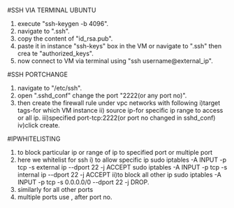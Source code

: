 #SSH VIA TERMINAL UBUNTU

1. execute "ssh-keygen -b 4096".
2. navigate to ".ssh".
3. copy the content of "id_rsa.pub".
4. paste it in instance "ssh-keys" box in the VM or navigate to ".ssh" then crea   te "authorized_keys".
5. now connect to VM via terminal using "ssh username@external_ip".

#SSH PORTCHANGE

1. navigate to "/etc/ssh".
2. open ".sshd_conf" change the port "2222(or any port no)".
3. then create the firewall rule under vpc networks with following 
   i)target tags-for which VM instance
   ii) source ip-for specific ip range to access or all ip.
   iii)specified port-tcp:2222(or port no changed in sshd_conf)
   iv)click  create.

#IPWHITELISTING

1. to block particular ip or range of ip to specified port or multiple port
2. here we whitelist for ssh
   i) to allow specific ip
      sudo iptables -A INPUT -p tcp -s external ip  --dport 22 -j ACCEPT
      sudo iptables -A INPUT -p tcp -s internal ip  --dport 22 -j ACCEPT
   ii)to block all other ip
      sudo iptables -A INPUT -p tcp -s 0.0.0.0/0 --dport 22 -j DROP.
3. similarly for all other ports 
4. multiple ports use , after port no.

 
 
